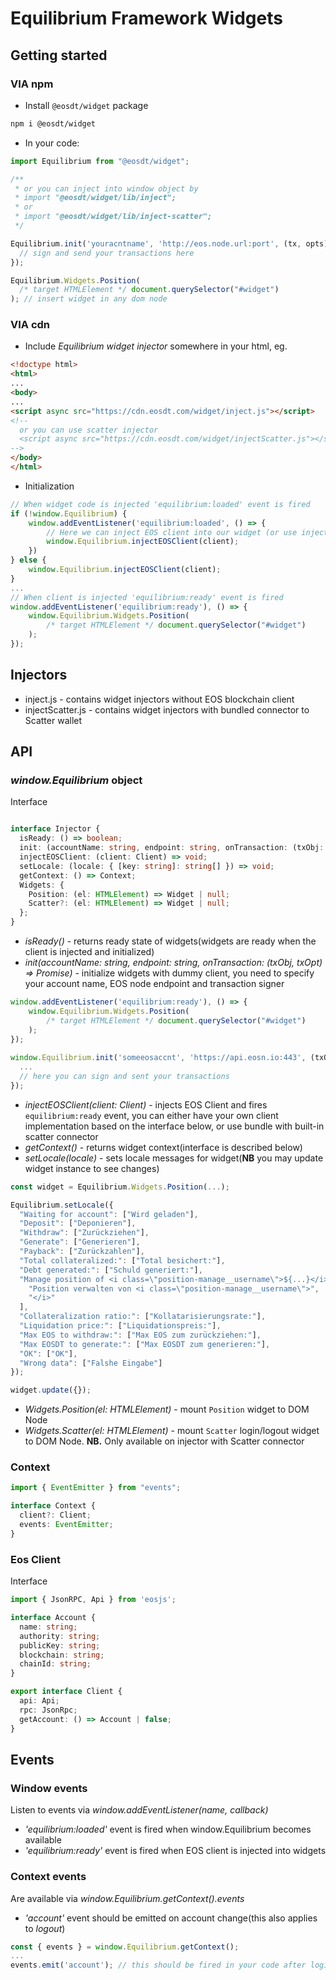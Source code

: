 
# Equilibrium Framework Widgets
## Getting started
### VIA npm
- Install `@eosdt/widget` package
```bash
npm i @eosdt/widget
```
- In your code:
```typescript
import Equilibrium from "@eosdt/widget";

/**
 * or you can inject into window object by
 * import "@eosdt/widget/lib/inject";
 * or
 * import "@eosdt/widget/lib/inject-scatter";
 */

Equilibrium.init('youracntname', 'http://eos.node.url:port', (tx, opts) => {
  // sign and send your transactions here
});

Equilibrium.Widgets.Position(
  /* target HTMLElement */ document.querySelector("#widget")
); // insert widget in any dom node

```
### VIA cdn
- Include _Equilibrium widget injector_ somewhere in your html, eg.
```html
<!doctype html>
<html>
...
<body>
...
<script async src="https://cdn.eosdt.com/widget/inject.js"></script>
<!-- 
  or you can use scatter injector
  <script async src="https://cdn.eosdt.com/widget/injectScatter.js"></script>
-->
</body>
</html>
```
- Initialization
```javascript
// When widget code is injected 'equilibrium:loaded' event is fired
if (!window.Equilibrium) {
	window.addEventListener('equilibrium:loaded', () => {
		// Here we can inject EOS client into our widget (or use injector with bundled connector)
		window.Equilibrium.injectEOSClient(client);
	})
} else {
	window.Equilibrium.injectEOSClient(client);
}
...
// When client is injected 'equilibrium:ready' event is fired
window.addEventListener('equilibrium:ready'), () => {
	window.Equilibrium.Widgets.Position(
		/* target HTMLElement */ document.querySelector("#widget")
	);
});
```
## Injectors
- inject.js - contains widget injectors without EOS blockchain client
- injectScatter.js - contains widget injectors with bundled connector to Scatter wallet
## API
### *window.Equilibrium* object
Interface
```typescript

interface Injector {
  isReady: () => boolean;
  init: (accountName: string, endpoint: string, onTransaction: (txObj: TxObj, options: TxOpt) => Promise<void>) => void;
  injectEOSClient: (client: Client) => void;
  setLocale: (locale: { [key: string]: string[] }) => void;
  getContext: () => Context;
  Widgets: {
    Position: (el: HTMLElement) => Widget | null;
    Scatter?: (el: HTMLElement) => Widget | null;
  };
}
```
- _isReady()_ - returns ready state of widgets(widgets are ready when the client is injected and initialized)
- _init(accountName: string, endpoint: string, onTransaction: (txObj, txOpt) => Promise<void>)_ - initialize widgets with dummy client, you need to specify your account name, EOS node endpoint and transaction signer
```typescript
window.addEventListener('equilibrium:ready'), () => {
	window.Equilibrium.Widgets.Position(
		/* target HTMLElement */ document.querySelector("#widget")
	);
});
  
window.Equilibrium.init('someeosaccnt', 'https://api.eosn.io:443', (txObj, txOpt) => {
  ...
  // here you can sign and sent your transactions
});
```
- _injectEOSClient(client: Client)_ - injects EOS Client and fires `equilibrium:ready` event, you can either have your own client implementation based on the interface below, or use bundle with built-in scatter connector
- _getContext()_ - returns widget context(interface is described below)
- _setLocale(locale)_ - sets locale messages for widget(__NB__ you may update widget instance to see changes)
```typescript
const widget = Equilibrium.Widgets.Position(...);

Equilibrium.setLocale({
  "Waiting for account": ["Wird geladen"],
  "Deposit": ["Deponieren"],
  "Withdraw": ["Zurückziehen"],
  "Generate": ["Generieren"],
  "Payback": ["Zurückzahlen"],
  "Total collateralized:": ["Total besichert:"],
  "Debt generated:": ["Schuld generiert:"],
  "Manage position of <i class=\"position-manage__username\">${...}</i>": [
    "Position verwalten von <i class=\"position-manage__username\">",
    "</i>"
  ],
  "Collateralization ratio:": ["Kollatarisierungsrate:"],
  "Liquidation price:": ["Liquidationspreis:"],
  "Max EOS to withdraw:": ["Max EOS zum zurückziehen:"],
  "Max EOSDT to generate:": ["Max EOSDT zum generieren:"],
  "OK": ["OK"],
  "Wrong data": ["Falshe Eingabe"]
});

widget.update({});
```
- _Widgets.Position(el: HTMLElement)_ - mount `Position` widget to DOM Node
- _Widgets.Scatter(el: HTMLElement)_ - mount `Scatter` login/logout widget to DOM Node. 
__NB.__ Only available on injector with Scatter connector
### Context
```typescript
import { EventEmitter } from "events";

interface Context {
  client?: Client;
  events: EventEmitter;
}
```
### Eos Client
Interface 
```typescript
import { JsonRPC, Api } from 'eosjs';

interface Account {
  name: string;
  authority: string;
  publicKey: string;
  blockchain: string;
  chainId: string;
}

export interface Client {
  api: Api;
  rpc: JsonRpc;
  getAccount: () => Account | false;
}
```
## Events
### Window events
Listen to events via *window.addEventListener(name, callback)*
- _'equilibrium:loaded'_ event is fired when window.Equilibrium becomes available
- _'equilibrium:ready'_ event is fired when EOS client is injected into widgets
### Context events
Are available via *window.Equilibrium.getContext().events*
- _'account'_ event should be emitted on account change(this also applies to _logout_)
```js
const { events } = window.Equilibrium.getContext();
...
events.emit('account'); // this should be fired in your code after login, logout or account change
```
